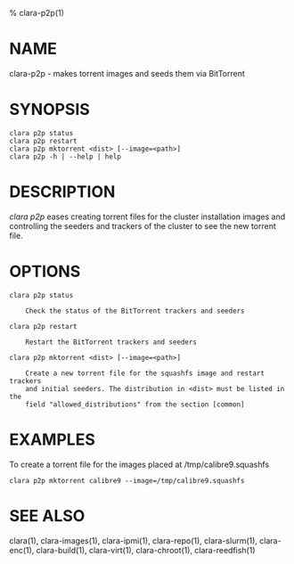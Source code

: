 % clara-p2p(1)

# NAME

clara-p2p - makes torrent images and seeds them via BitTorrent

# SYNOPSIS

    clara p2p status
    clara p2p restart
    clara p2p mktorrent <dist> [--image=<path>]
    clara p2p -h | --help | help

# DESCRIPTION

*clara p2p* eases creating torrent files for the cluster installation images
and controlling the seeders and trackers of the cluster to see the new torrent file.

# OPTIONS

    clara p2p status

        Check the status of the BitTorrent trackers and seeders

    clara p2p restart

        Restart the BitTorrent trackers and seeders

    clara p2p mktorrent <dist> [--image=<path>]

        Create a new torrent file for the squashfs image and restart trackers 
        and initial seeders. The distribution in <dist> must be listed in the
        field "allowed_distributions" from the section [common]

# EXAMPLES

To create a torrent file for the images placed at /tmp/calibre9.squashfs

    clara p2p mktorrent calibre9 --image=/tmp/calibre9.squashfs

# SEE ALSO

clara(1), clara-images(1), clara-ipmi(1), clara-repo(1), clara-slurm(1), clara-enc(1), clara-build(1), clara-virt(1), clara-chroot(1), clara-reedfish(1)
